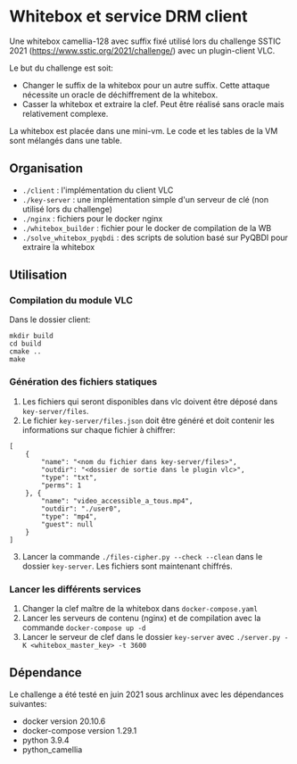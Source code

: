 # Whitebox et service DRM client

Une whitebox camellia-128 avec suffix fixé utilisé lors du challenge SSTIC 2021 (https://www.sstic.org/2021/challenge/)
avec un plugin-client VLC.

Le but du challenge est soit:

- Changer le suffix de la whitebox pour un autre suffix. Cette attaque nécessite un oracle de déchiffrement de la whitebox.
- Casser la whitebox et extraire la clef. Peut être réalisé sans oracle mais relativement complexe.

La whitebox est placée dans une mini-vm. Le code et les tables de la VM sont mélangés dans une table.

## Organisation

- ``./client`` : l'implémentation du client VLC
- ``./key-server`` : une implémentation simple d'un serveur de clé (non utilisé lors du challenge)
- ``./nginx`` : fichiers pour le docker nginx
- ``./whitebox_builder`` : fichier pour le docker de compilation de la WB
- ``./solve_whitebox_pyqbdi`` : des scripts de solution basé sur PyQBDI pour extraire la whitebox

## Utilisation

### Compilation du module VLC

Dans le dossier client:

```
mkdir build
cd build
cmake ..
make
```

### Génération des fichiers statiques

1. Les fichiers qui seront disponibles dans vlc doivent être déposé dans ``key-server/files``.
2. Le fichier ``key-server/files.json`` doit être généré et doit contenir les informations sur chaque fichier à chiffrer:

```
[
    {
        "name": "<nom du fichier dans key-server/files>",
        "outdir": "<dossier de sortie dans le plugin vlc>",
        "type": "txt",
        "perms": 1
    }, {
        "name": "video_accessible_a_tous.mp4",
        "outdir": "./user0",
        "type": "mp4",
        "guest": null
    }
]
```

3. Lancer la commande ``./files-cipher.py --check --clean`` dans le dossier ``key-server``. Les fichiers sont maintenant chiffrés.

### Lancer les différents services

1. Changer la clef maître de la whitebox dans ``docker-compose.yaml``
2. Lancer les serveurs de contenu (nginx) et de compilation avec la commande ``docker-compose up -d``
3. Lancer le serveur de clef dans le dossier ``key-server`` avec ``./server.py -K <whitebox_master_key> -t 3600``

## Dépendance

Le challenge a été testé en juin 2021 sous archlinux avec les dépendances suivantes:

- docker version 20.10.6
- docker-compose version 1.29.1
- python 3.9.4
- python\_camellia
